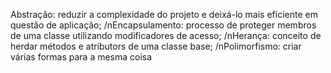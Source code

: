 Abstração: reduzir a complexidade do projeto e deixá-lo mais eficiente em questão de aplicação;
/nEncapsulamento: processo de proteger membros de uma classe utilizando modificadores de acesso;
/nHerança: conceito de herdar métodos e atributors de uma classe base;
/nPolimorfismo: criar várias formas para a mesma coisa
